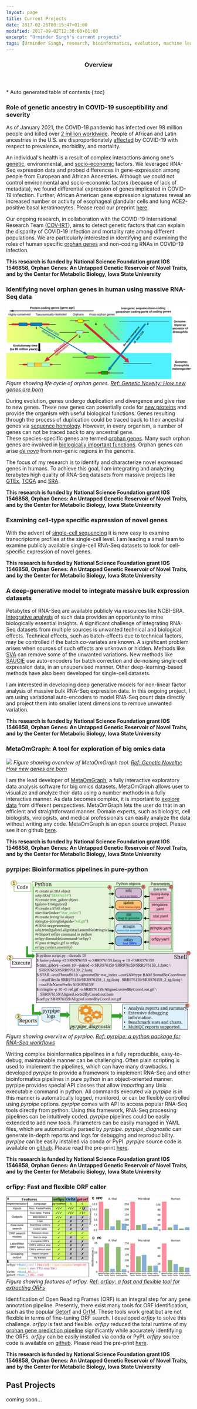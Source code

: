 ```yaml
---
layout: page
title: Current Projects
date: 2017-02-26T00:15:47+01:00
modified: 2017-09-02T12:30:00+01:00
excerpt: "Urminder Singh's current projects"
tags: [Urminder Singh, research, bioinformatics, evolution, machine learning]
---
```



<section id="table-of-contents" class="toc">
  <header>
    <h3>Overview</h3>
  </header>
<div id="drawer" markdown="1">
*  Auto generated table of contents
{:toc}
</div>
</section><!-- /#table-of-contents -->


### Role of genetic ancestry in COVID-19 susceptibility and severity

As of January 2021, the COVID-19 pandemic has infected over 98 million people and killed over [2 million worldwide](https://coronavirus.jhu.edu/map.html).
People of African and Latin ancestries in the U.S. are disproportionately [affected](https://blog.23andme.com/23andme-research/impact-disparities-of-covid-19/) by COVID-19 with respect to prevalence, morbidity, and mortality.

An individual's health is a result of complex interactions among one's [genetic](https://www.sciencemag.org/news/2020/10/found-genes-sway-course-coronavirus), environmental, and [socio-economic](https://blogs.scientificamerican.com/voices/racism-not-genetics-explains-why-black-americans-are-dying-of-covid-19/) factors.
We leveraged RNA-Seq expression data and probed differences in gene-expression among people from European and African Ancestries. Although we could not control environmental and socio-economic factors (because of lack of metadata), we found differential expression of genes implicated in COVID-19 infection.
Further, African American gene expression signatures reveal an increased number or activity of esophageal glandular cells and lung ACE2-positive basal keratinocytes.
Please read our preprint [here](https://assets.researchsquare.com/files/rs-88890/v1_stamped.pdf).

Our ongoing research, in collaboration with the COVID-19 International Research Team ([COV-IRT](https://www.cov-irt.org/)), aims to detect genetic factors that can explain the disparity of COVID-19 infection and mortality rate among different populations. 
We are particularly interested in identifying and examining the roles of human specific [orphan genes](https://elifesciences.org/articles/55136) and non-coding RNAs in COVID-19 infection.

**This research is funded by National Science Foundation grant IOS 1546858, Orphan Genes: An Untapped Genetic Reservoir of Novel Traits, and by the Center for Metabolic Biology, Iowa State University**

### Identifying novel orphan genes in human using massive RNA-Seq data

![](/images/geneslifecycle.jpg)
*Figure showing life cycle of orphan genes. [Ref: Genetic Novelty: How new genes are born](https://elifesciences.org/articles/55136)*

During evolution, genes undergo duplication and divergence and give rise to new genes.
These new genes can potentially code for [new proteins](https://en.wikipedia.org/wiki/Gene_duplication) and provide the organism with useful biological functions.
Genes resulting through the process of duplication could be traced back to their ancestral genes via [sequence homology](https://en.wikipedia.org/wiki/Sequence_homology).
However,  in every organism, a number of genes can not be traced back to any ancestral gene.  
These species-specific genes are termed [orphan genes](https://en.wikipedia.org/wiki/Orphan_gene). 
Many such orphan genes are involved in [biologically important functions](https://pubmed.ncbi.nlm.nih.gov/25151064/).
Orphan genes can arise [*de novo*](https://en.wikipedia.org/wiki/De_novo_gene_birth) from non-genic regions in the genome. 

The focus of my research is to identify and characterize novel expressed genes in humans. To achieve this goal, I am integrating and analyzing terabytes high quality of RNA-Seq datasets from massive projects like [GTEx](https://gtexportal.org/home/), [TCGA](https://portal.gdc.cancer.gov) and [SRA](https://www.ncbi.nlm.nih.gov/sra).

**This research is funded by National Science Foundation grant IOS 1546858, Orphan Genes: An Untapped Genetic Reservoir of Novel Traits, and by the Center for Metabolic Biology, Iowa State University**



### Examining cell-type specific expression of novel genes

With the advent of [single-cell sequencing](https://en.wikipedia.org/wiki/Single_cell_sequencing) it is now easy to examine transcriptome profiles at the single-cell level.
I am leading a small team to examine publicly available single-cell RNA-Seq datasets to look for cell-specific expression of novel genes.

**This research is funded by National Science Foundation grant IOS 1546858, Orphan Genes: An Untapped Genetic Reservoir of Novel Traits, and by the Center for Metabolic Biology, Iowa State University**


### A deep-generative model to integrate massive bulk expression datasets

Petabytes of RNA-Seq are available publicly via resources like NCBI-SRA.
[Integrative analysis](https://doi.org/10.1093/nar/gkz1209) of such data provides an opportunity to mine biologically essential insights.
A significant challenge of integrating RNA-Seq datasets from multiple sources is unwanted technical and biological effects.
Technical effects, such as batch-effects due to technical factors, may be controlled if the batch co-variates are known.
A significant problem arises when sources of such effects are unknown or hidden.
Methods like [SVA](https://academic.oup.com/nar/article/42/21/e161/2903156) can remove some of the unwanted variations.
New methods like [SAUCIE](https://www.krishnaswamylab.org/projects/saucie) use auto-encoders for batch correction and de-noising single-cell expression data, in an unsupervised manner.
Other deep-learning-based methods have also been developed for single-cell datasets.

I am interested in developing deep generative models for non-linear factor analysis of massive bulk RNA-Seq expression data.
In this ongoing project, I am using variational auto-encoders to model RNA-Seq count data directly and project them into smaller latent dimensions to remove unwanted variation.

**This research is funded by National Science Foundation grant IOS 1546858, Orphan Genes: An Untapped Genetic Reservoir of Novel Traits, and by the Center for Metabolic Biology, Iowa State University**



### MetaOmGraph: A tool for exploration of big omics data

![](https://raw.githubusercontent.com/urmi-21/MetaOmGraph/master/images/MOG_flowchart.png)
*Figure showing overview of MetaOmGraph tool. [Ref: Genetic Novelty: How new genes are born](https://elifesciences.org/articles/55136)*

I am the lead developer of [MetaOmGraph](https://doi.org/10.1093/nar/gkz1209), a fully interactive exploratory data analysis software for big omics datasets.
MetaOmGraph allows user to visualize and analyze their data using a number methods in a fully interactive manner.
As data becomes complex, it is important to [explore data](https://genomebiology.biomedcentral.com/articles/10.1186/s13059-020-02133-w) from different perspectives.
MetaOmGraph lets the user do that in an efficient and straightforward manner.
Domain experts, such as biologist, cell biologists, virologists, and medical professionals can easily analyze the data without writing any code.
MetaOmGraph is an open source project. Please see it on github [here](https://github.com/urmi-21/MetaOmGraph).

**This research is funded by National Science Foundation grant IOS 1546858, Orphan Genes: An Untapped Genetic Reservoir of Novel Traits, and by the Center for Metabolic Biology, Iowa State University**


### pyrpipe: Bioinformatics pipelines in pure-python

![](/images/pyrpipe_2.png)
*Figure showing overview of pyrpipe. [Ref: pyrpipe: a python package for RNA-Seq workflows](https://www.biorxiv.org/content/10.1101/2020.03.04.925818v4)*

Writing complex bioinformatics pipelines in a fully reproducible, easy-to-debug, maintainable manner can be challenging.
Often plain scripting is used to implement the pipelines, which can have many drawbacks.
I developed *pyrpipe* to provide a framework to implement RNA-Seq and other bioinformatics pipelines in pure python in an object-oriented manner.
pyrpipe provides special API classes that allow *importing* any Unix executable command in python.
All commands executed via *pyrpipe* is in this manner is automatically logged, monitored, or can be flexibly controlled using *pyrpipe* options. 
*pyrpipe* comes with API to access popular RNA-Seq tools directly from python. Using this framework, RNA-Seq processing pipelines can be intuitively coded.
*pyrpipe* pipelines could be easily extended to add new tools. Parameters can be easily managed in YAML files, which are automatically parsed by *pyrpipe*.
*pyrpipe_diagnostic* can generate in-depth reports and logs for debugging and reproducibility.
*pyrpipe* can be easily installed via conda or PyPI.
*pyrpipe* source code is available on [github](https://github.com/urmi-21/pyrpipe). 
Please read the pre-print [here](https://www.biorxiv.org/content/10.1101/2020.03.04.925818v4).

**This research is funded by National Science Foundation grant IOS 1546858, Orphan Genes: An Untapped Genetic Reservoir of Novel Traits, and by the Center for Metabolic Biology, Iowa State University**

### orfipy: Fast and flexible ORF caller

![](/images/orfipyfig.png)
*Figure showing features of orfipy. [Ref: orfipy: a fast and flexible tool for extracting ORFs](https://www.biorxiv.org/content/10.1101/2020.10.20.348052v1)*

Identification of Open Reading Frames (ORF) is an integral step for any gene annotation pipeline.
Presently, there exist many tools for ORF identification, such as the popular [Getorf](http://emboss.sourceforge.net/apps/cvs/emboss/apps/getorf.html) and [OrfM](https://github.com/wwood/OrfM).
These tools work great but are not flexible in terms of fine-tuning ORF search.
I developed *orfipy* to solve this challenge. *orfipy* is fast and flexible.
*orfipy* reduced the total runtime of my [orphan gene prediction pipeline](https://www.biorxiv.org/content/10.1101/2019.12.17.880294v2) significantly while accurately identifying the ORFs.
*orfipy* can be easily installed via conda or PyPI.
*orfipy* source code is available on [github](https://github.com/urmi-21/orfipy). Please read the pre-print [here](https://www.biorxiv.org/content/10.1101/2020.10.20.348052v1).

**This research is funded by National Science Foundation grant IOS 1546858, Orphan Genes: An Untapped Genetic Reservoir of Novel Traits, and by the Center for Metabolic Biology, Iowa State University**



## Past Projects

coming soon...











